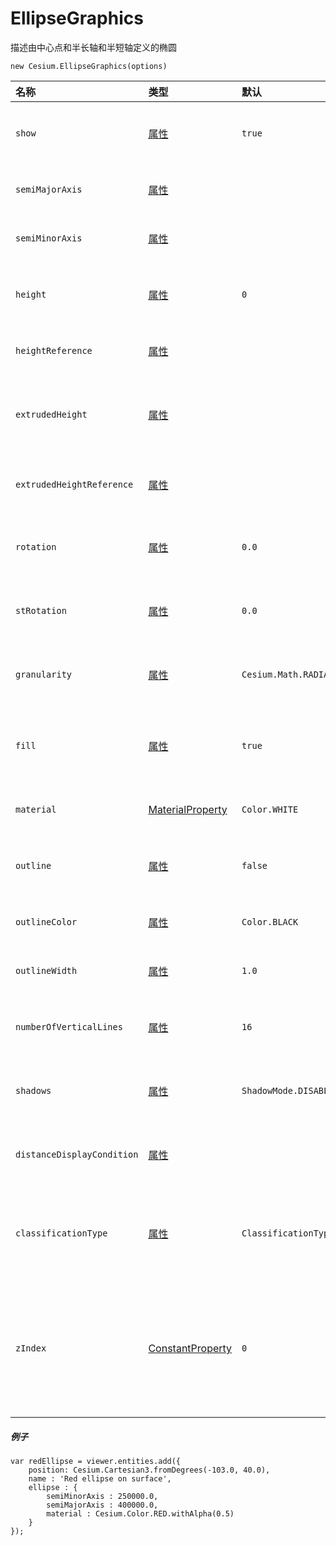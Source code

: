 # EllipseGraphics

描述由中心点和半长轴和半短轴定义的椭圆

```
new Cesium.EllipseGraphics(options)
```

| 名称 | 类型 | 默认 | 描述 |
| :--- | :--- | :--- | :--- |
| `show` | [属性](https://cesiumjs.org/Cesium/Build/Documentation/Property.html) | `true` | optional一个boolean属性，指定椭圆的可见性。 |
| `semiMajorAxis` | [属性](https://cesiumjs.org/Cesium/Build/Documentation/Property.html) |  | optional指定半长轴的数字属性。 |
| `semiMinorAxis` | [属性](https://cesiumjs.org/Cesium/Build/Documentation/Property.html) |  | optional指定半短轴的数字属性。 |
| `height` | [属性](https://cesiumjs.org/Cesium/Build/Documentation/Property.html) | `0` | optional一个数字属性，指定椭圆相对于椭球面的高度。 |
| `heightReference` | [属性](https://cesiumjs.org/Cesium/Build/Documentation/Property.html) |  | optional一个属性，指定高度相对于什么。 |
| `extrudedHeight` | [属性](https://cesiumjs.org/Cesium/Build/Documentation/Property.html) |  | optional一个数字属性，指定椭圆的挤压面相对于椭球面的高度。 |
| `extrudedHeightReference` | [属性](https://cesiumjs.org/Cesium/Build/Documentation/Property.html) |  | optional一个属性，指定extrudedHeight相对于什么。 |
| `rotation` | [属性](https://cesiumjs.org/Cesium/Build/Documentation/Property.html) | `0.0` | optional一个数字属性，指定椭圆从北向逆时针旋转。 |
| `stRotation` | [属性](https://cesiumjs.org/Cesium/Build/Documentation/Property.html) | `0.0` | optional一个数字属性，指定从北向逆时针旋转椭圆纹理。 |
| `granularity` | [属性](https://cesiumjs.org/Cesium/Build/Documentation/Property.html) | `Cesium.Math.RADIANS_PER_DEGREE` | optional一个数字属性，指定椭圆上点之间的角距离。 |
| `fill` | [属性](https://cesiumjs.org/Cesium/Build/Documentation/Property.html) | `true` | optional一个boolean属性，指定椭圆是否使用提供的材质填充。 |
| `material` | [MaterialProperty](https://cesiumjs.org/Cesium/Build/Documentation/MaterialProperty.html) | `Color.WHITE` | optional一个属性，指定用于填充椭圆的材质。 |
| `outline` | [属性](https://cesiumjs.org/Cesium/Build/Documentation/Property.html) | `false` | optional一个boolean属性，指定椭圆是否被轮廓化。 |
| `outlineColor` | [属性](https://cesiumjs.org/Cesium/Build/Documentation/Property.html) | `Color.BLACK` | optional一个指定[`Color`](https://cesiumjs.org/Cesium/Build/Documentation/Color.html)轮廓的属性。 |
| `outlineWidth` | [属性](https://cesiumjs.org/Cesium/Build/Documentation/Property.html) | `1.0` | optional一个指定轮廓宽度的数字属性。 |
| `numberOfVerticalLines` | [属性](https://cesiumjs.org/Cesium/Build/Documentation/Property.html) | `16` | optional一个数字属性，指定沿轮廓周边绘制的垂直线数。 |
| `shadows` | [属性](https://cesiumjs.org/Cesium/Build/Documentation/Property.html) | `ShadowMode.DISABLED` | optional枚举属性，指定椭圆是否从每个光源投射或接收阴影。 |
| `distanceDisplayCondition` | [属性](https://cesiumjs.org/Cesium/Build/Documentation/Property.html) |  | optional一个属性，指定与摄像机相距该椭圆的距离。 |
| `classificationType` | [属性](https://cesiumjs.org/Cesium/Build/Documentation/Property.html) | `ClassificationType.BOTH` | optional一个枚举属性，指定此椭圆是否会在地面上对terrain，3D Tiles或两者进行分类。 |
| `zIndex` | [ConstantProperty](https://cesiumjs.org/Cesium/Build/Documentation/ConstantProperty.html) | `0` | optional一个指定Ellipse的zIndex的属性。用于订购地面几何形状。仅在椭圆为常量且未指定height或exturdedHeight时才有效。 |

##### 例子

```
var redEllipse = viewer.entities.add({
    position: Cesium.Cartesian3.fromDegrees(-103.0, 40.0),
    name : 'Red ellipse on surface',
    ellipse : {
        semiMinorAxis : 250000.0,
        semiMajorAxis : 400000.0,
        material : Cesium.Color.RED.withAlpha(0.5)
    }
});
```



